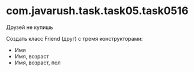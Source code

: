 # com.javarush.task.task05.task0516

Друзей не купишь

Создать класс Friend (друг) с тремя конструкторами:
- Имя
- Имя, возраст
- Имя, возраст, пол
